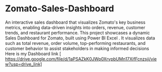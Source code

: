 # Zomato-Sales-Dashboard
An interactive sales dashboard that visualizes Zomato's key business metrics, enabling data-driven insights into orders, revenue, customer trends, and restaurant performance.
This project showcases a dynamic Sales Dashboard for Zomato, built using Power BI  Excel . It visualizes data such as total revenue, order volume, top-performing restaurants, and customer behavior to assist stakeholders in making informed decisions
Here is my Dashboard link [ https://drive.google.com/file/d/1aPSAZkK0JWp0XrvpbUMn17XifFcnzsji/view?usp=drive_link]
